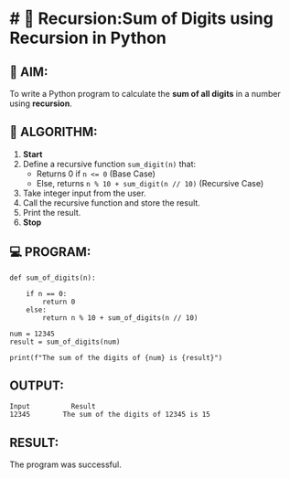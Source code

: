 # # 🔁 Recursion:Sum of Digits using Recursion in Python

## 🎯 AIM:
To write a Python program to calculate the **sum of all digits** in a number using **recursion**.

## 🧠 ALGORITHM:

1. **Start**
2. Define a recursive function `sum_digit(n)` that:
   - Returns 0 if `n <= 0` (Base Case)
   - Else, returns `n % 10 + sum_digit(n // 10)` (Recursive Case)
3. Take integer input from the user.
4. Call the recursive function and store the result.
5. Print the result.
6. **Stop**

## 💻 PROGRAM:
```
def sum_of_digits(n):
 
    if n == 0:
        return 0
    else:
        return n % 10 + sum_of_digits(n // 10)

num = 12345
result = sum_of_digits(num)

print(f"The sum of the digits of {num} is {result}")
```
## OUTPUT:
```
Input          Result
12345        The sum of the digits of 12345 is 15
```
## RESULT:
The program was successful.
